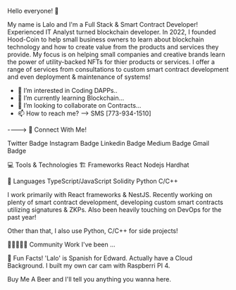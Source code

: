 Hello everyone! 👋

My name is Lalo and I'm a Full Stack & Smart Contract Developer! 
Experienced IT Analyst turned blockchain developer. In 2022, I founded Hood-Coin to help small business owners to learn about blockchain technology and how to create value from the products and services they provide. My focus is on helping small companies and creative brands learn the power of utility-backed NFTs for thier products or services. I offer a range of services from consultations to custom smart contract development and even deployment & maintenance of systems!

- 👀 I’m interested in Coding DAPPs..
- 🌱 I’m currently learning Blockchain...
- 💞️ I’m looking to collaborate on Contracts...
- 📫 How to reach me? --> SMS [773-934-1510]

<!---
lalohamb/lalohamb is a ✨ special ✨ repository because its `README.md` (this file) appears on your GitHub profile.
You can click the Preview link to take a look at your changes.
--->
---->
📱 Connect With Me!

Twitter Badge Instagram Badge Linkedin Badge Medium Badge Gmail Badge

💻 Tools & Technologies
🏗 Frameworks
React
Nodejs
Hardhat

🧪 Languages
TypeScript/JavaScript
Solidity
Python
C/C++


I work primarily with React frameworks & NestJS. Recently working on plenty of smart contract development, developing custom smart contracts utilizing signatures & ZKPs. Also been heavily touching on DevOps for the past year!

Other than that, I also use Python, C/C++ for side projects!


🧑🏿‍🤝‍🧑🏽 Community Work
I've been ...



🍻 Fun Facts!
'Lalo' is Spanish for Edward. 
Actually have a Cloud Background.
I built my own car cam with Raspberri PI 4.


Buy Me A Beer and I'll tell you anything you wanna here. 

